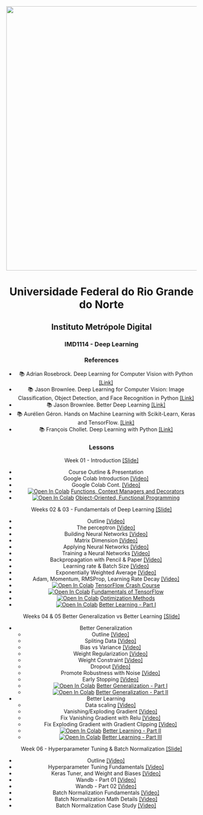 <center><img width="700" src="https://drive.google.com/uc?export=view&id=1-4Ug5JFs9_5tmMfnGpLanRQIWZtF6PRn"></center>
<center>


# Universidade Federal do Rio Grande do Norte
## Instituto Metrópole Digital


### IMD1114 - Deep Learning

### References


- :books: Adrian Rosebrock. Deep Learning for Computer Vision with Python [[Link]](https://www.pyimagesearch.com/)
- :books: Jason Brownlee. Deep Learning for Computer Vision: Image Classification, Object Detection, and Face Recognition in Python [[Link]](https://machinelearningmastery.com/deep-learning-for-computer-vision/)
- :books: Jason Brownlee. Better Deep Learning [[Link]](https://machinelearningmastery.com/better-deep-learning/)
- :books: Aurélien Géron. Hands on Machine Learning with Scikit-Learn, Keras and TensorFlow. [[Link]](https://www.oreilly.com/library/view/hands-on-machine-learning/9781492032632/)
- :books: François Chollet. Deep Learning with Python [[Link]](https://www.manning.com/books/deep-learning-with-python-second-edition)

### Lessons

Week 01 - Introduction [[Slide]](https://github.com/ivanovitchm/deeplearning/blob/main/week_01/Week_01.pdf)
 - Course Outline & Presentation
 - Google Colab Introduction [[Video]](https://www.loom.com/share/8a4f0d34b3cb4d9ea04b6dcf0b3d1aca)
 - Google Colab Cont. [[Video]](https://www.loom.com/share/d96cb0af7d9c4416bfe8145c93248a11)
 - [![Open In Colab](https://colab.research.google.com/assets/colab-badge.svg)](http://colab.research.google.com/github/ivanovitchm/deeplearning/blob/main/week_01/Week%20%2301%20Task%2001%20-%20Functions%2C%20Context%20Managers%20and%20Decorators.ipynb) [Functions, Context Managers and Decorators](https://github.com/ivanovitchm/deeplearning/blob/main/week_01/Week%20%2301%20Task%2001%20-%20Functions%2C%20Context%20Managers%20and%20Decorators.ipynb)
 - [![Open In Colab](https://colab.research.google.com/assets/colab-badge.svg)](http://colab.research.google.com/github/ivanovitchm/deeplearning/blob/main/week_01/Week%20%2301%20Task%2002%20-%20Object-Oriented%2C%20Functional%20Programming.ipynb) [Object-Oriented, Functional Programming](https://github.com/ivanovitchm/deeplearning/blob/main/week_01/Week%20%2301%20Task%2002%20-%20Object-Oriented%2C%20Functional%20Programming.ipynb)


Weeks 02 & 03 - Fundamentals of Deep Learning [[Slide]](https://github.com/ivanovitchm/deeplearning/blob/main/weeks_02_03/Week%20%2302%20Introduction%20to%20Deep%20Learning%20and%20TensorFlow.pdf)
 - Outline [[Video]](https://www.loom.com/share/27073e30d3494ceab94c30f771d98903)
 - The perceptron [[Video]](https://www.loom.com/share/bccf2bc2c7f24652b7b3b73825e0100f)
 - Building Neural Networks [[Video]](https://www.loom.com/share/f0ca49107b52458699210cbda8d3cb76)
 - Matrix Dimension [[Video]](https://www.loom.com/share/31862a3448f6427097e16adc773592a1)
 - Applying Neural Networks [[Video]](https://www.loom.com/share/f5ef63a357604bcebb577458cbfe85f6)
 - Training a Neural Networks [[Video]](https://www.loom.com/share/38f251f7949d4d3c99097395ab9e3b74)
 - Backpropagation with Pencil & Paper [[Video]](https://www.loom.com/share/7093fed68d7342b189ef2f9b85e93b2d)
 - Learning rate & Batch Size [[Video]](https://www.loom.com/share/183248cfec9f46a5bc0ae7ec410aa291)
 - Exponentially Weighted Average [[Video]](https://www.loom.com/share/b84b1452ab5d4193b63481910d9323b1)
 - Adam, Momentum, RMSProp, Learning Rate Decay [[Video]](https://www.loom.com/share/101a5956c6f04d31843f37c4be089978)
 - [![Open In Colab](https://colab.research.google.com/assets/colab-badge.svg)](http://colab.research.google.com/github/ivanovitchm/deeplearning/blob/main/week_02_03/Notebooks/Week%2002%20Task%2001%20-%20TensorFlow%202.x%20%2B%20Keras%20Crash%20Course.ipynb) [TensorFlow Crash Course](https://github.com/ivanovitchm/deeplearning/blob/main/weeks_02_03/Notebooks/Week%2002%20Task%2001%20-%20TensorFlow%202.x%20%2B%20Keras%20Crash%20Course.ipynb)
 - [![Open In Colab](https://colab.research.google.com/assets/colab-badge.svg)](http://colab.research.google.com/github/ivanovitchm/deeplearning/blob/main/weeks_02_03/Notebooks/Week%2002%20Task%2002%20-%20Introduction%20to%20TF.ipynb) [Fundamentals of TensorFlow](https://github.com/ivanovitchm/deeplearning/blob/main/weeks_02_03/Notebooks/Week%2002%20Task%2002%20-%20Introduction%20to%20TF.ipynb)
 - [![Open In Colab](https://colab.research.google.com/assets/colab-badge.svg)](http://colab.research.google.com/github/ivanovitchm/deeplearning/blob/main/weeks_02_03/Notebooks/Week%2002%20Task%2003%20-%20Optimization%20Methods.ipynb) [Optimization Methods](https://github.com/ivanovitchm/deeplearning/blob/main/weeks_02_03/Notebooks/Week%2002%20Task%2003%20-%20Optimization%20Methods.ipynb)
 - [![Open In Colab](https://colab.research.google.com/assets/colab-badge.svg)](http://colab.research.google.com/github/ivanovitchm/deeplearning/blob/main/weeks_02_03/Notebooks/Week%2002%20Task%2004%20-%20Better%20Learning%20part%20I.ipynb) [Better Learning - Part I](https://github.com/ivanovitchm/deeplearning/blob/main/weeks_02_03/Notebooks/Week%2002%20Task%2004%20-%20Better%20Learning%20part%20I.ipynb)

Weeks 04 & 05 Better Generalization vs Better Learning [[Slide]](https://github.com/ivanovitchm/deeplearning/blob/main/weeks_04_05/Weeks%20%2303_04%20Better%20Deep%20Learning.pdf)
- Better Generalization
	- Outline [[Video]](https://www.loom.com/share/1d6cee38eed94354bda412fd19e89308)
	- Spliting Data [[Video]](https://www.loom.com/share/436be4492b0549baba57c52d40941cc3)
	- Bias vs Variance [[Video]](https://www.loom.com/share/9cc90385906d458b9baafc19c686cc8e)
 	- Weight Regularization [[Video]](https://www.loom.com/share/6f8e8101bee243318302cb3742fbdb8c)
  	- Weight Constraint [[Video]](https://www.loom.com/share/b65c8294dcda4746a0a9a9c9ea3b5cb4)
  	- Dropout [[Video]](https://www.loom.com/share/c32f0a35d56b426ca988e05926787936)
  	- Promote Robustness with Noise [[Video]](https://www.loom.com/share/ed48470b14a3460eac572dcf9d8838c9)
  	- Early Stopping [[Video]](https://www.loom.com/share/c738eed439a34794a6b99c555b99afad)
	- [![Open In Colab](https://colab.research.google.com/assets/colab-badge.svg)](http://colab.research.google.com/github/ivanovitchm/deeplearning/blob/main/weeks_04_05/Weeks%20%2304_05%20Task%20%2301%20Better%20Generalization%20I.ipynb) [Better Generalization - Part I](https://github.com/ivanovitchm/deeplearning/blob/main/weeks_04_05/Weeks%20%2304_05%20Task%20%2301%20Better%20Generalization%20I.ipynb)
	- [![Open In Colab](https://colab.research.google.com/assets/colab-badge.svg)](http://colab.research.google.com/github/ivanovitchm/deeplearning/blob/main/weeks_04_05/Weeks%20%2304_05%20Task%20%2302%20Better%20Generalization%20II.ipynb) [Better Generalization - Part II](https://github.com/ivanovitchm/deeplearning/blob/main/weeks_04_05/Weeks%20%2304_05%20Task%20%2302%20Better%20Generalization%20II.ipynb)
- Better Learning
  	- Data scaling [[Video]](https://www.loom.com/share/7008b640440d412498578e27b8557471)
  	- Vanishing/Exploding Gradient [[Video]](https://www.loom.com/share/fb427d71b7a74e2dab226445941d2d41)
  	- Fix Vanishing Gradient with Relu [[Video]](https://www.loom.com/share/0cdfb9ba531540fca075444f7d732fc6)
  	- Fix Exploding Gradient with Gradient Clipping [[Video]](https://www.loom.com/share/2b560922401442b7b078faf06801a3ad)
	- [![Open In Colab](https://colab.research.google.com/assets/colab-badge.svg)](http://colab.research.google.com/github/ivanovitchm/deeplearning/blob/main/weeks_04_05/Weeks%20%2304_05%20Task%20%2303%20Better%20Learning%20II.ipynb) [Better Learning - Part II](https://github.com/ivanovitchm/deeplearning/blob/main/weeks_04_05/Weeks%20%2304_05%20Task%20%2303%20Better%20Learning%20II.ipynb)
	- [![Open In Colab](https://colab.research.google.com/assets/colab-badge.svg)](http://colab.research.google.com/github/ivanovitchm/deeplearning/blob/main/weeks_04_05/Weeks%20%2304_05%20Task%20%2304%20Better%20Learning%20III.ipynb) [Better Learning - Part III](https://github.com/ivanovitchm/deeplearning/blob/main/weeks_04_05/Weeks%20%2304_05%20Task%20%2304%20Better%20Learning%20III.ipynb)

Week 06 - Hyperparameter Tuning & Batch Normalization [[Slide]](https://github.com/ivanovitchm/deeplearning/blob/main/week_06/Week%20%2306%20Hyperparameter%20Tuning%20and%20Batch%20Normalization.pdf)

- Outline [[Video]](https://loom.com/share/31e6d97572dd4574904e716861cba8ae)
- Hyperparameter Tuning Fundamentals [[Video]](https://www.loom.com/share/19920a5abadd4ce0bea8eadc26c778ee)
- Keras Tuner, and Weight and Biases [[Video]](https://www.loom.com/share/f27dcb1d5779432a906e19db7a834c65)
- Wandb - Part 01 [[Video]](https://www.loom.com/share/fed7cfc2a5414ad58637244f84add9b8)
- Wandb - Part 02 [[Video]](https://www.loom.com/share/16255ea534b34691a90801fe1d34ce6d)
- Batch Normalization Fundamentals [[Video]](https://www.loom.com/share/adf8e445186d44caa79a83d0f3af97d8)
- Batch Normalization Math Details [[Video]](https://www.loom.com/share/b2dad925916e4ae58d6a3cf3223be945)
- Batch Normalization Case Study [[Video]](https://www.loom.com/share/d8113419cd56463eab0094df1a687cf0)

